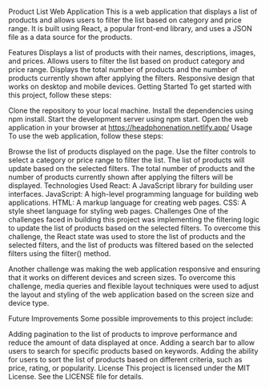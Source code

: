 Product List Web Application
This is a web application that displays a list of products and allows users to filter the list based on category and price range. It is built using React, a popular front-end library, and uses a JSON file as a data source for the products.

Features
Displays a list of products with their names, descriptions, images, and prices.
Allows users to filter the list based on product category and price range.
Displays the total number of products and the number of products currently shown after applying the filters.
Responsive design that works on desktop and mobile devices.
Getting Started
To get started with this project, follow these steps:

Clone the repository to your local machine.
Install the dependencies using npm install.
Start the development server using npm start.
Open the web application in your browser at https://headphonenation.netlify.app/
Usage
To use the web application, follow these steps:

Browse the list of products displayed on the page.
Use the filter controls to select a category or price range to filter the list.
The list of products will update based on the selected filters.
The total number of products and the number of products currently shown after applying the filters will be displayed.
Technologies Used
React: A JavaScript library for building user interfaces.
JavaScript: A high-level programming language for building web applications.
HTML: A markup language for creating web pages.
CSS: A style sheet language for styling web pages.
Challenges
One of the challenges faced in building this project was implementing the filtering logic to update the list of products based on the selected filters. To overcome this challenge, the React state was used to store the list of products and the selected filters, and the list of products was filtered based on the selected filters using the filter() method.

Another challenge was making the web application responsive and ensuring that it works on different devices and screen sizes. To overcome this challenge, media queries and flexible layout techniques were used to adjust the layout and styling of the web application based on the screen size and device type.

Future Improvements
Some possible improvements to this project include:

Adding pagination to the list of products to improve performance and reduce the amount of data displayed at once.
Adding a search bar to allow users to search for specific products based on keywords.
Adding the ability for users to sort the list of products based on different criteria, such as price, rating, or popularity.
License
This project is licensed under the MIT License. See the LICENSE file for details.
